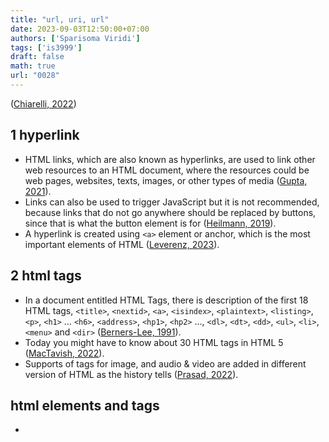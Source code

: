 ```yaml
---
title: "url, uri, url"
date: 2023-09-03T12:50:00+07:00
authors: ['Sparisoma Viridi']
tags: ['is3999']
draft: false
math: true
url: "0028"
---
```


([Chiarelli, 2022](https://auth0.com/blog/url-uri-urn-differences/))

## 1 hyperlink
+ HTML links, which are also known as hyperlinks, are used to link other web resources to an HTML document, where the resources could be web pages, websites, texts, images, or other types of media ([Gupta, 2021](https://www.simplilearn.com/tutorials/html-tutorial/html-link)).
+ Links can also be used to trigger JavaScript but it is not recommended, because links that do not go anywhere should be replaced by buttons, since that is what the button element is for ([Heilmann, 2019](https://christianheilmann.com/2019/02/05/links-that-dont-go-anywhere-should-be-buttons/)).
+ A hyperlink is created using `<a>` element or anchor, which is the most important elements of HTML ([Leverenz, 2023](https://webdesign.tutsplus.com/html-element-a--cms-93838a)).


## 2 html tags
+ In a document entitled HTML Tags, there is description of the first 18 HTML tags, `<title>`, `<nextid>`, `<a>`, `<isindex>`, `<plaintext>`, `<listing>`, `<p>`, `<h1>` … `<h6>`, `<address>`, `<hp1>`, `<hp2>` …, `<dl>`, `<dt>`, `<dd>`, `<ul>`, `<li>`, `<menu>` and `<dir>` ([Berners-Lee, 1991](https://www.webdesignmuseum.org/web-design-history/tim-berners-lee-published-a-document-called-html-tags-1991)).
+ Today you might have to know about 30 HTML tags in HTML 5 ([MacTavish, 2022](https://medium.com/@zmactavish/30-html-tags-to-know-b0a85b122ded)).
+ Supports of tags for image, and audio & video are added in different version of HTML as the history tells ([Prasad, 2022](https://computerstudypoint.com/what-is-the-history-of-html/?expand_article=1)).


## html elements and tags
+ 